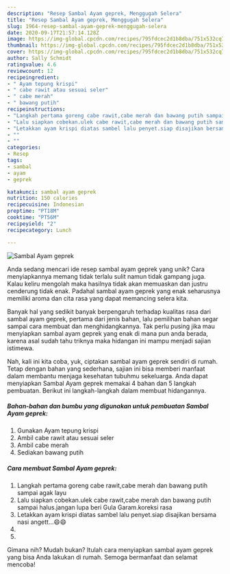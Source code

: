 ```yaml
---
description: "Resep Sambal Ayam geprek, Menggugah Selera"
title: "Resep Sambal Ayam geprek, Menggugah Selera"
slug: 1964-resep-sambal-ayam-geprek-menggugah-selera
date: 2020-09-17T21:57:14.128Z
image: https://img-global.cpcdn.com/recipes/795fdcec2d1b8dba/751x532cq70/sambal-ayam-geprek-foto-resep-utama.jpg
thumbnail: https://img-global.cpcdn.com/recipes/795fdcec2d1b8dba/751x532cq70/sambal-ayam-geprek-foto-resep-utama.jpg
cover: https://img-global.cpcdn.com/recipes/795fdcec2d1b8dba/751x532cq70/sambal-ayam-geprek-foto-resep-utama.jpg
author: Sally Schmidt
ratingvalue: 4.6
reviewcount: 12
recipeingredient:
- " Ayam tepung krispi"
- " cabe rawit atau sesuai seler"
- " cabe merah"
- " bawang putih"
recipeinstructions:
- "Langkah pertama goreng cabe rawit,cabe merah dan bawang putih sampai agak layu"
- "Lalu siapkan cobekan.ulek cabe rawit,cabe merah dan bawang putih sampai halus.jangan lupa beri Gula Garam.koreksi rasa"
- "Letakkan ayam krispi diatas sambel lalu penyet.siap disajikan bersama nasi angett...😄😄"
- ""
- ""
categories:
- Resep
tags:
- sambal
- ayam
- geprek

katakunci: sambal ayam geprek 
nutrition: 150 calories
recipecuisine: Indonesian
preptime: "PT18M"
cooktime: "PT56M"
recipeyield: "2"
recipecategory: Lunch

---
```



![Sambal Ayam geprek](https://img-global.cpcdn.com/recipes/795fdcec2d1b8dba/751x532cq70/sambal-ayam-geprek-foto-resep-utama.jpg)

Anda sedang mencari ide resep sambal ayam geprek yang unik? Cara menyiapkannya memang tidak terlalu sulit namun tidak gampang juga. Kalau keliru mengolah maka hasilnya tidak akan memuaskan dan justru cenderung tidak enak. Padahal sambal ayam geprek yang enak seharusnya memiliki aroma dan cita rasa yang dapat memancing selera kita.



Banyak hal yang sedikit banyak berpengaruh terhadap kualitas rasa dari sambal ayam geprek, pertama dari jenis bahan, lalu pemilihan bahan segar sampai cara membuat dan menghidangkannya. Tak perlu pusing jika mau menyiapkan sambal ayam geprek yang enak di mana pun anda berada, karena asal sudah tahu triknya maka hidangan ini mampu menjadi sajian istimewa.


Nah, kali ini kita coba, yuk, ciptakan sambal ayam geprek sendiri di rumah. Tetap dengan bahan yang sederhana, sajian ini bisa memberi manfaat dalam membantu menjaga kesehatan tubuhmu sekeluarga. Anda dapat menyiapkan Sambal Ayam geprek memakai 4 bahan dan 5 langkah pembuatan. Berikut ini langkah-langkah dalam membuat hidangannya.

<!--inarticleads1-->

##### Bahan-bahan dan bumbu yang digunakan untuk pembuatan Sambal Ayam geprek:

1. Gunakan  Ayam tepung krispi
1. Ambil  cabe rawit atau sesuai seler
1. Ambil  cabe merah
1. Sediakan  bawang putih




<!--inarticleads2-->

##### Cara membuat Sambal Ayam geprek:

1. Langkah pertama goreng cabe rawit,cabe merah dan bawang putih sampai agak layu
1. Lalu siapkan cobekan.ulek cabe rawit,cabe merah dan bawang putih sampai halus.jangan lupa beri Gula Garam.koreksi rasa
1. Letakkan ayam krispi diatas sambel lalu penyet.siap disajikan bersama nasi angett...😄😄
1. 
1. 




Gimana nih? Mudah bukan? Itulah cara menyiapkan sambal ayam geprek yang bisa Anda lakukan di rumah. Semoga bermanfaat dan selamat mencoba!
